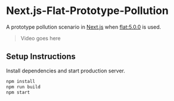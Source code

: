 # Next.js-Flat-Prototype-Pollution

A prototype pollution scenario in [Next.js](https://github.com/vercel/next.js/) when [flat:5.0.0](https://www.npmjs.com/package/flat) is used.

> Video goes here

## Setup Instructions

Install dependencies and start production server.

```sh
npm install
npm run build
npm start
```

